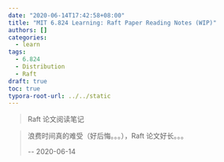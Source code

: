 ```yaml
---
date: "2020-06-14T17:42:58+08:00"
title: "MIT 6.824 Learning: Raft Paper Reading Notes (WIP)"
authors: []
categories:
  - learn
tags:
  - 6.824
  - Distribution
  - Raft
draft: true
toc: true
typora-root-url: ../../static
---
```


> Raft 论文阅读笔记

> 浪费时间真的难受（好后悔。。。），Raft 论文好长。。。
>
> -\- 2020-06-14
